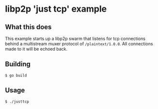 # libp2p 'just tcp' example

## What this does
This example starts up a libp2p swarm that listens for tcp connections behind a
multistream muxer protocol of `/plaintext/1.0.0`. All connections made to it
will be echoed back.

## Building
```
$ go build
```

## Usage
```
$ ./justtcp
```
